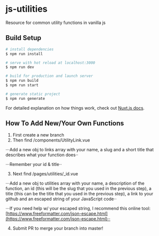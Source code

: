 # js-utilities

Resource for common utility functions in vanilla js

## Build Setup

``` bash
# install dependencies
$ npm run install

# serve with hot reload at localhost:3000
$ npm run dev

# build for production and launch server
$ npm run build
$ npm run start

# generate static project
$ npm run generate
```

For detailed explanation on how things work, check out [Nuxt.js docs](https://nuxtjs.org).

## How To Add New/Your Own Functions
1. First create a new branch
2. Then find /components/UtilityLink.vue

⋅⋅⋅Add a new obj to links array with your name, a slug and a short title that describes what your function does⋅⋅

⋅⋅⋅Remember your id & title⋅⋅

3. Next find /pages/utilities/_id.vue

⋅⋅⋅Add a new obj to utilities array with your name, a description of the function, an id (this will be the slug that you used in the previous step), a title (this can be the title that you used in the previous step), a link to your github and an escaped string of your JavaScript code⋅⋅

⋅⋅⋅If you need help w/ your escaped string, I recommend this online tool: [https://www.freeformatter.com/json-escape.html](https://www.freeformatter.com/json-escape.html)⋅⋅

4. Submit PR to merge your branch into master! 


